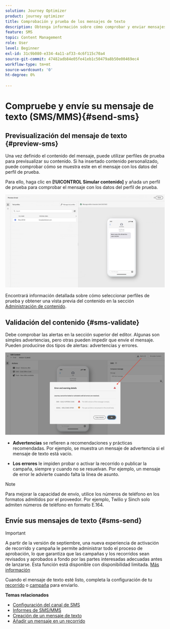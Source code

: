 ```yaml
---
solution: Journey Optimizer
product: journey optimizer
title: Comprobación y prueba de los mensajes de texto
description: Obtenga información sobre cómo comprobar y enviar mensajes de texto en Journey Optimizer
feature: SMS
topic: Content Management
role: User
level: Beginner
exl-id: 31c9b080-e334-4a11-af33-4c6f115c70a4
source-git-commit: 47482adb84e05fe41eb1c50479a8b50e00469ec4
workflow-type: tm+mt
source-wordcount: '0'
ht-degree: 0%

---
```


# Compruebe y envíe su mensaje de texto (SMS/MMS){#send-sms}

## Previsualización del mensaje de texto {#preview-sms}

Una vez definido el contenido del mensaje, puede utilizar perfiles de prueba para previsualizar su contenido. Si ha insertado contenido personalizado, puede comprobar cómo se muestra este en el mensaje con los datos del perfil de prueba.

Para ello, haga clic en **[!UICONTROL Simular contenido]** y añada un perfil de prueba para comprobar el mensaje con los datos del perfil de prueba.

![](assets/sms_preview_2.png)

Encontrará información detallada sobre cómo seleccionar perfiles de prueba y obtener una vista previa del contenido en la sección [Administración de contenido](../content-management/preview-test.md).

## Validación del contenido {#sms-validate}

Debe comprobar las alertas en la sección superior del editor. Algunas son simples advertencias, pero otras pueden impedir que envíe el mensaje. Pueden producirse dos tipos de alertas: advertencias y errores.

![](assets/sms-alert-button.png)

* **Advertencias** se refieren a recomendaciones y prácticas recomendadas. Por ejemplo, se muestra un mensaje de advertencia si el mensaje de texto está vacío.

* **Los errores** le impiden probar o activar la recorrido o publicar la campaña, siempre y cuando no se resuelvan. Por ejemplo, un mensaje de error le advierte cuando falta la línea de asunto.


>[!NOTE]
>
> Para mejorar la capacidad de envío, utilice los números de teléfono en los formatos admitidos por el proveedor. Por ejemplo, Twilio y Sinch solo admiten números de teléfono en formato E.164.

## Envíe sus mensajes de texto {#sms-send}

>[!IMPORTANT]
>
>A partir de la versión de septiembre, una nueva experiencia de activación de recorrido y campaña le permite administrar todo el proceso de aprobación, lo que garantiza que las campañas y los recorridos sean revisados y aprobados a fondo por las partes interesadas adecuadas antes de lanzarse. Esta función está disponible con disponibilidad limitada. [Más información](../test-approve/gs-approval.md)

Cuando el mensaje de texto esté listo, completa la configuración de tu [recorrido](../building-journeys/journey-gs.md) o [campaña](../campaigns/create-campaign.md) para enviarlo.

**Temas relacionados**

* [Configuración del canal de SMS](sms-configuration.md)
* [Informes de SMS/MMS](../reports/journey-global-report-cja-sms.md)
* [Creación de un mensaje de texto](create-sms.md)
* [Añadir un mensaje en un recorrido](../building-journeys/journeys-message.md)
